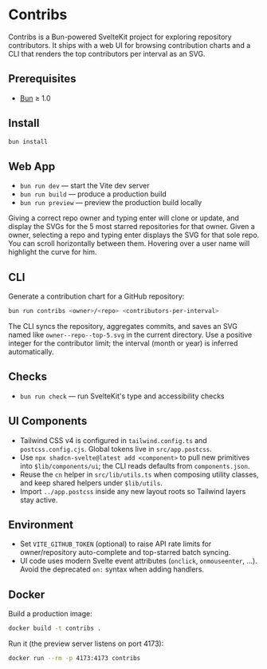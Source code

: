# Contribs

Contribs is a Bun-powered SvelteKit project for exploring repository contributors. It ships with a web UI for browsing contribution charts and a CLI that renders the top contributors per interval as an SVG.

## Prerequisites
- [Bun](https://bun.sh/) ≥ 1.0

## Install
```bash
bun install
```

## Web App
- `bun run dev` &mdash; start the Vite dev server
- `bun run build` &mdash; produce a production build
- `bun run preview` &mdash; preview the production build locally

Giving a correct repo owner and typing enter will clone or update, and display the SVGs for the 5 most starred 
repositories for that owner.
Given a owner, selecting a repo and  typing enter displays the SVG for that sole repo.
You can scroll horizontally between them.
Hovering over a user name will highlight the curve for him.


## CLI
Generate a contribution chart for a GitHub repository:
```bash
bun run contribs <owner>/<repo> <contributors-per-interval>
```

The CLI syncs the repository, aggregates commits, and saves an SVG named like `owner--repo--top-5.svg` in the current directory. Use a positive integer for the contributor limit; the interval (month or year) is inferred automatically.

## Checks
- `bun run check` &mdash; run SvelteKit's type and accessibility checks

## UI Components
- Tailwind CSS v4 is configured in `tailwind.config.ts` and `postcss.config.cjs`. Global tokens live in `src/app.postcss`.
- Use `npx shadcn-svelte@latest add <component>` to pull new primitives into `$lib/components/ui`; the CLI reads defaults from `components.json`.
- Reuse the `cn` helper in `src/lib/utils.ts` when composing utility classes, and keep shared helpers under `$lib/utils`.
- Import `../app.postcss` inside any new layout roots so Tailwind layers stay active.

## Environment
- Set `VITE_GITHUB_TOKEN` (optional) to raise API rate limits for owner/repository auto-complete and top-starred batch syncing.
- UI code uses modern Svelte event attributes (`onclick`, `onmouseenter`, ...). Avoid the deprecated `on:` syntax when adding handlers.

## Docker

Build a production image:

```bash
docker build -t contribs .
```

Run it (the preview server listens on port 4173):

```bash
docker run --rm -p 4173:4173 contribs
```
